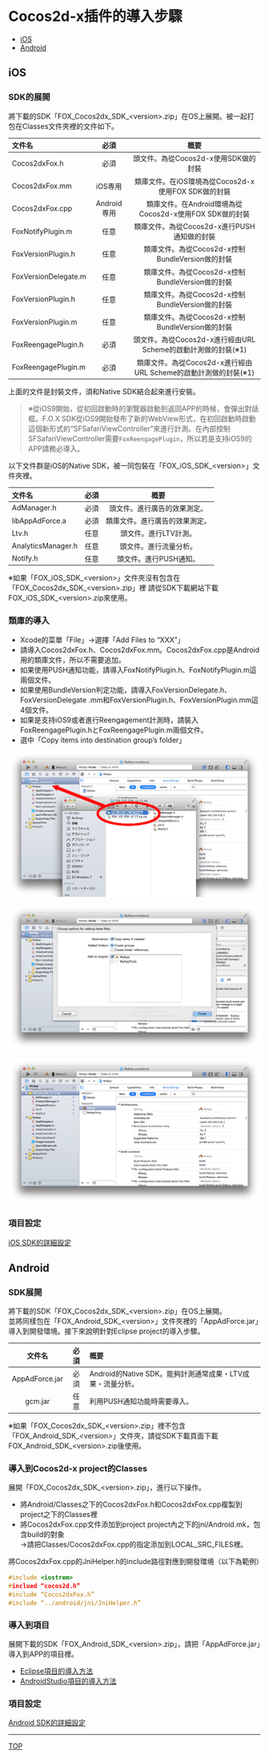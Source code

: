 # Cocos2d-x插件的導入步驟

* [iOS](./README.md#ios)
* [Android](./README.md#android)

## iOS

### SDK的展開

將下載的SDK「FOX_Cocos2dx_SDK_&lt;version&gt;.zip」在OS上展開。被一起打包在Classes文件夾裡的文件如下。

文件名|必須|概要
:--------|:-------------:|:--------:
Cocos2dxFox.h|必須|頭文件。為從Cocos2d-x使用SDK做的封裝
Cocos2dxFox.mm|	iOS専用	|類庫文件。在iOS環境為從Cocos2d-x使用FOX SDK做的封裝
Cocos2dxFox.cpp|Android専用|類庫文件。在Android環境為從Cocos2d-x使用FOX SDK做的封裝
FoxNotifyPlugin.m|任意|類庫文件。為從Cocos2d-x進行PUSH通知做的封裝
FoxVersionPlugin.h|任意|類庫文件。為從Cocos2d-x控制BundleVersion做的封裝
FoxVersionDelegate.m|任意|類庫文件。為從Cocos2d-x控制BundleVersion做的封裝|
FoxVersionPlugin.h|任意|類庫文件。為從Cocos2d-x控制BundleVersion做的封裝|
FoxVersionPlugin.m|任意|類庫文件。為從Cocos2d-x控制BundleVersion做的封裝|
FoxReengagePlugin.h|必須|頭文件。為從Cocos2d-x進行經由URL Scheme的啟動計測做的封裝(※1)|
FoxReengagePlugin.m|必須|類庫文件。為從Cocos2d-x進行經由URL Scheme的啟動計測做的封裝(※1)|

上面的文件是封裝文件，須和Native SDK結合起來進行安裝。

> ※從iOS9開始，從初回啟動時的瀏覽器啟動到返回APP的時候，會彈出對話框。F.O.X SDK從iOS9開始發布了新的WebView形式，在初回啟動時啟動這個新形式的“SFSafariViewController”來進行計測。在內部控制SFSafariViewController需要`FoxReengagePlugin`，所以若是支持iOS9的APP請務必導入。

以下文件群是iOS的Native SDK，被一同包裝在「FOX_iOS_SDK_&lt;version&gt;」文件夾裡。

文件名|必須|概要
:--------|:-------------:|:--------:
AdManager.h|必須|頭文件。進行廣告的效果測定。|
libAppAdForce.a|必須|類庫文件。進行廣告的效果測定。|
Ltv.h|任意|頭文件。進行LTV計測。|
AnalyticsManager.h|任意|頭文件。進行流量分析。|
Notify.h|任意|頭文件。進行PUSH通知。

※如果「FOX_iOS\_SDK_&lt;version&gt;」文件夾沒有包含在「FOX_Cocos2dx\_SDK_&lt;version&gt;.zip」裡
請從SDK下載網站下載FOX_iOS\_SDK_&lt;version&gt;.zip來使用。

### 類庫的導入

* Xcode的菜單「File」→選擇「Add Files to “XXX”」
* 請導入Cocos2dxFox.h、Cocos2dxFox.mm。Cocos2dxFox.cpp是Android用的類庫文件，所以不需要追加。
* 如果使用PUSH通知功能，請導入FoxNotifyPlugin.h、FoxNotifyPlugin.m這兩個文件。
* 如果使用BundleVersion判定功能，請導入FoxVersionDelegate.h、FoxVersionDelegate .mm和FoxVersionPlugin.h、FoxVersionPlugin.mm這4個文件。
* 如果是支持iOS9或者進行Reengagement計測時，請裝入FoxReengagePlugin.hとFoxReengagePlugin.m兩個文件。
* 選中「Copy items into destination group’s folder」



![安裝01](./ios/img01.png)

![安裝02](./ios/img02.png)

![安裝03](./ios/img03.png)

### 項目設定

[iOS SDK的詳細設定](./ios/README.md)

## Android

### SDK展開

將下載的SDK「FOX_Cocos2dx_SDK_&lt;version&gt;.zip」在OS上展開。<br>並將同樣包在「FOX_Android_SDK_&lt;version&gt;」文件夾裡的「AppAdForce.jar」導入到開發環境。接下來說明針對Eclipse project的導入步驟。

|文件名|必須|概要|
|:------:|:------:|:------|
|AppAdForce.jar|必須|Android的Native SDK。能夠計測通常成果・LTV成果・流量分析。|
|gcm.jar|任意|利用PUSH通知功能時需要導入。|

※如果「FOX_Cocos2dx_SDK_&lt;version&gt;.zip」裡不包含「FOX_Android_SDK_&lt;version&gt;」文件夾，請從SDK下載頁面下載FOX_Android_SDK_&lt;version&gt;.zip後使用。

### 導入到Cocos2d-x project的Classes

展開「FOX_Cocos2dx\_SDK_&lt;version&gt;.zip」，進行以下操作。

* 將Android/Classes之下的Cocos2dxFox.h和Cocos2dxFox.cpp複製到project之下的Classes裡
* 將Cocos2dxFox.cpp文件添加到project project內之下的jni/Android.mk，包含build的對象<br>
→請把Classes/Cocos2dxFox.cpp的指定添加到LOCAL_SRC_FILES裡。

將Cocos2dxFox.cpp的JniHelper.h的include路徑對應到開發環境（以下為範例）

```cpp
#include <iostrem>
#inclued “cocos2d.h”
#include “Cocos2dxFox.h”
#include “../android/jni/JniHelper.h”
```

###	導入到項目

展開下載的SDK「FOX_Android_SDK_&lt;version&gt;.zip」，請把「AppAdForce.jar」導入到APP的項目裡。

* [Eclipse項目的導入方法](./android/ide/eclipse/README.md)
* [AndroidStudio項目的導入方法](./android/ide/android_studio/README.md)

### 項目設定

[Android SDK的詳細設定](./android/README.md)

---
[TOP](/lang/zh-tw/README.md)
